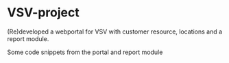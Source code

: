 # VSV-project
(Re)developed a webportal for VSV with customer resource, locations and a report module.

Some code snippets from the portal and report module
